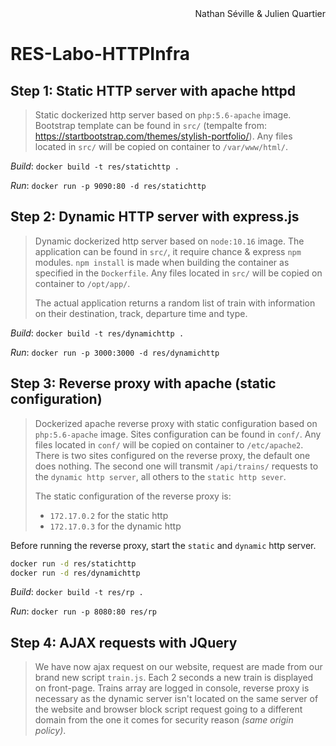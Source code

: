 <div style="text-align: right">Nathan Séville & Julien Quartier</div>

# RES-Labo-HTTPInfra

## Step 1: Static HTTP server with apache httpd

> Static dockerized http server based on `php:5.6-apache` image. Bootstrap template can be found in `src/` (tempalte from: https://startbootstrap.com/themes/stylish-portfolio/). Any files located in `src/` will be copied on container to `/var/www/html/`.

*Build*: `docker build -t res/statichttp .`

*Run*: `docker run -p 9090:80 -d res/statichttp`



## Step 2: Dynamic HTTP server with express.js

> Dynamic dockerized http server based on `node:10.16` image. The application can be found in `src/`, it require chance & express `npm` modules. `npm install` is made when building the container as specified in the `Dockerfile`. Any files located in `src/` will be copied on container to `/opt/app/`.
>
> The actual application returns a random list of train with information on their destination, track, departure time and type.

*Build*: `docker build -t res/dynamichttp .`

*Run*: `docker run -p 3000:3000 -d res/dynamichttp`



## Step 3: Reverse proxy with apache (static configuration)

> Dockerized apache reverse proxy with static configuration based on `php:5.6-apache` image. Sites configuration can be found in `conf/`. Any files located in `conf/` will be copied on container to `/etc/apache2`. There is two sites configured on the reverse proxy, the default one does nothing. The second one will transmit `/api/trains/` requests to the `dynamic http server`, all others to the `static http sever`.
>
> The static configuration of the reverse proxy is: 
>
> - `172.17.0.2` for the static http
> - `172.17.0.3` for the dynamic http



Before running the reverse proxy, start the `static` and `dynamic` http server.

```bash
docker run -d res/statichttp
docker run -d res/dynamichttp
```



*Build*: `docker build -t res/rp .`

*Run*: `docker run -p 8080:80 res/rp`



## Step 4: AJAX requests with JQuery

> We have now ajax request on our website, request are made from our brand new script `train.js`. Each 2 seconds a new train is displayed on front-page. Trains array are logged in console, reverse proxy is necessary as the dynamic server isn't located on the same server of the website and browser block script request going to a different domain from the one it comes for security reason *(same origin policy)*.

